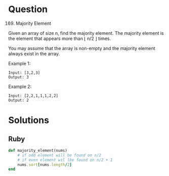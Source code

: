 # Question

169. Majority Element

Given an array of size n, find the majority element. The majority element is the element that appears more than ⌊ n/2 ⌋ times.

You may assume that the array is non-empty and the majority element always exist in the array.

Example 1:
```
Input: [3,2,3]
Output: 3
```

Example 2:
```
Input: [2,2,1,1,1,2,2]
Output: 2
```

# Solutions

## Ruby
```ruby
def majority_element(nums)
    # if odd element will be found on n/2
    # if even element wil lbe found on n/2 + 1
    nums.sort[nums.length/2]
end
```